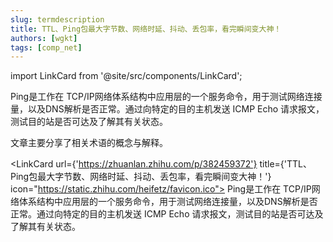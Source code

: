 ```yaml
---
slug: termdescription
title: TTL、Ping包最大字节数、网络时延、抖动、丢包率，看完瞬间变大神！
authors: [wgkt]
tags: [comp_net]
---
```


import LinkCard from '@site/src/components/LinkCard';

Ping是工作在 TCP/IP网络体系结构中应用层的一个服务命令，用于测试网络连接量，以及DNS解析是否正常。通过向特定的目的主机发送 ICMP Echo 请求报文，测试目的站是否可达及了解其有关状态。

文章主要分享了相关术语的概念与解释。

<!--truncate-->
<LinkCard url={'https://zhuanlan.zhihu.com/p/382459372'} title={'TTL、Ping包最大字节数、网络时延、抖动、丢包率，看完瞬间变大神！'} icon="https://static.zhihu.com/heifetz/favicon.ico">
Ping是工作在 TCP/IP网络体系结构中应用层的一个服务命令，用于测试网络连接量，以及DNS解析是否正常。通过向特定的目的主机发送 ICMP Echo 请求报文，测试目的站是否可达及了解其有关状态。
</LinkCard>